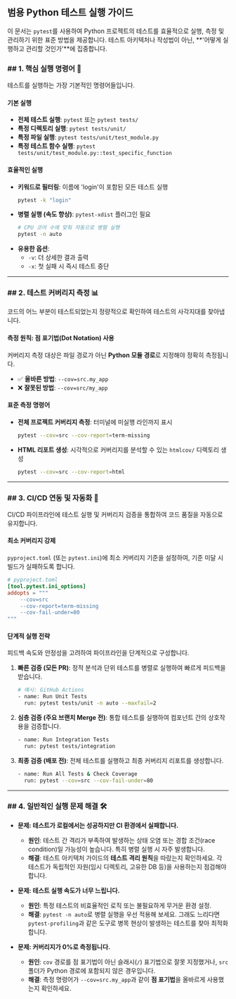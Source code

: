 ## **범용 Python 테스트 실행 가이드**

이 문서는 `pytest`를 사용하여 Python 프로젝트의 테스트를 효율적으로 실행, 측정 및 관리하기 위한 표준 방법을 제공합니다. 테스트 아키텍처나 작성법이 아닌, \*\*'어떻게 실행하고 관리할 것인가'\*\*에 집중합니다.

### \#\# 1. 핵심 실행 명령어 🚀

테스트를 실행하는 가장 기본적인 명령어들입니다.

#### **기본 실행**

  - **전체 테스트 실행**: `pytest` 또는 `pytest tests/`
  - **특정 디렉토리 실행**: `pytest tests/unit/`
  - **특정 파일 실행**: `pytest tests/unit/test_module.py`
  - **특정 테스트 함수 실행**: `pytest tests/unit/test_module.py::test_specific_function`

#### **효율적인 실행**

  - **키워드로 필터링**: 이름에 'login'이 포함된 모든 테스트 실행
    ```bash
    pytest -k "login"
    ```
  - **병렬 실행 (속도 향상)**: `pytest-xdist` 플러그인 필요
    ```bash
    # CPU 코어 수에 맞춰 자동으로 병렬 실행
    pytest -n auto
    ```
  - **유용한 옵션**:
      - `-v`: 더 상세한 결과 출력
      - `-x`: 첫 실패 시 즉시 테스트 중단

-----

### \#\# 2. 테스트 커버리지 측정 📊

코드의 어느 부분이 테스트되었는지 정량적으로 확인하여 테스트의 사각지대를 찾아냅니다.

#### **측정 원칙: 점 표기법(Dot Notation) 사용**

커버리지 측정 대상은 파일 경로가 아닌 **Python 모듈 경로**로 지정해야 정확히 측정됩니다.

  - ✅ **올바른 방법**: `--cov=src.my_app`
  - ❌ **잘못된 방법**: `--cov=src/my_app`

#### **표준 측정 명령어**

  - **전체 프로젝트 커버리지 측정**: 터미널에 미실행 라인까지 표시
    ```bash
    pytest --cov=src --cov-report=term-missing
    ```
  - **HTML 리포트 생성**: 시각적으로 커버리지를 분석할 수 있는 `htmlcov/` 디렉토리 생성
    ```bash
    pytest --cov=src --cov-report=html
    ```

-----

### \#\# 3. CI/CD 연동 및 자동화 🤖

CI/CD 파이프라인에 테스트 실행 및 커버리지 검증을 통합하여 코드 품질을 자동으로 유지합니다.

#### **최소 커버리지 강제**

`pyproject.toml` (또는 `pytest.ini`)에 최소 커버리지 기준을 설정하여, 기준 미달 시 빌드가 실패하도록 합니다.

```toml
# pyproject.toml
[tool.pytest.ini_options]
addopts = """
    --cov=src
    --cov-report=term-missing
    --cov-fail-under=80
"""
```

#### **단계적 실행 전략**

피드백 속도와 안정성을 고려하여 파이프라인을 단계적으로 구성합니다.

1.  **빠른 검증 (모든 PR)**: 정적 분석과 단위 테스트를 병렬로 실행하여 빠르게 피드백을 받습니다.
    ```bash
    # 예시: GitHub Actions
    - name: Run Unit Tests
      run: pytest tests/unit -n auto --maxfail=2
    ```
2.  **심층 검증 (주요 브랜치 Merge 전)**: 통합 테스트를 실행하여 컴포넌트 간의 상호작용을 검증합니다.
    ```bash
    - name: Run Integration Tests
      run: pytest tests/integration
    ```
3.  **최종 검증 (배포 전)**: 전체 테스트를 실행하고 최종 커버리지 리포트를 생성합니다.
    ```bash
    - name: Run All Tests & Check Coverage
      run: pytest --cov=src --cov-fail-under=80
    ```

-----

### \#\# 4. 일반적인 실행 문제 해결 🛠️

  - **문제: 테스트가 로컬에서는 성공하지만 CI 환경에서 실패합니다.**

      - **원인**: 테스트 간 격리가 부족하여 발생하는 상태 오염 또는 경합 조건(race condition)일 가능성이 높습니다. 특히 병렬 실행 시 자주 발생합니다.
      - **해결**: 테스트 아키텍처 가이드의 **테스트 격리 원칙**을 따랐는지 확인하세요. 각 테스트가 독립적인 자원(임시 디렉토리, 고유한 DB 등)을 사용하는지 점검해야 합니다.

  - **문제: 테스트 실행 속도가 너무 느립니다.**

      - **원인**: 특정 테스트의 비효율적인 로직 또는 불필요하게 무거운 환경 설정.
      - **해결**: `pytest -n auto`로 병렬 실행을 우선 적용해 보세요. 그래도 느리다면 `pytest-profiling`과 같은 도구로 병목 현상이 발생하는 테스트를 찾아 최적화합니다.

  - **문제: 커버리지가 0%로 측정됩니다.**

      - **원인**: `cov` 경로를 점 표기법이 아닌 슬래시(`/`) 표기법으로 잘못 지정했거나, `src` 폴더가 Python 경로에 포함되지 않은 경우입니다.
      - **해결**: 측정 명령어가 `--cov=src.my_app`과 같이 **점 표기법**을 올바르게 사용했는지 확인하세요.
